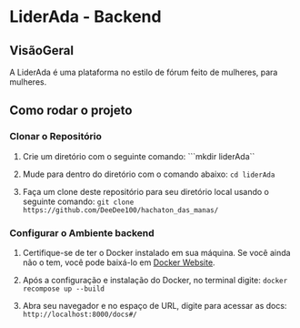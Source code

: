 # LiderAda - Backend

## VisãoGeral
A LiderAda  é uma plataforma no estilo de  fórum feito de mulheres, para mulheres.


## Como rodar o projeto

### Clonar o Repositório

1. Crie um diretório com o seguinte comando:
```mkdir liderAda``

2. Mude para dentro do diretório com o comando abaixo:
```cd liderAda```

3. Faça um clone deste repositório para seu diretório local usando o seguinte comando:
```git clone https://github.com/DeeDee100/hachaton_das_manas/```


### Configurar o Ambiente backend

1. Certifique-se de ter o Docker instalado em sua máquina. Se você ainda não o tem, você pode baixá-lo em [Docker Website](https://www.docker.com/get-started).

2. Após a configuração e instalação do Docker, no terminal digite:
```docker recompose up --build```

3. Abra seu navegador e no espaço de URL, digite para acessar as docs:
```http://localhost:8000/docs#/```
